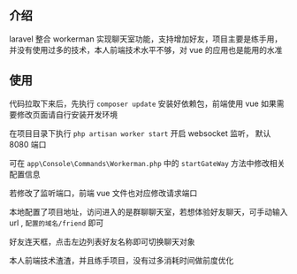 ## 介绍

laravel 整合 workerman 实现聊天室功能，支持增加好友，项目主要是练手用，并没有使用过多的技术，本人前端技术水平不够，对 vue 的应用也是能用的水准

## 使用

代码拉取下来后，先执行 `composer update` 安装好依赖包，前端使用 vue 如果需要修改页面请自行安装开发环境

在项目目录下执行 `php artisan worker start` 开启 websocket 监听， 默认 8080 端口

可在 `app\Console\Commands\Workerman.php` 中的 `startGateWay` 方法中修改相关配置信息

若修改了监听端口，前端 vue 文件也对应修改请求端口

本地配置了项目地址，访问进入的是群聊聊天室，若想体验好友聊天，可手动输入 url , `配置的域名/friend` 即可

好友连天框，点击左边列表好友名称即可切换聊天对象

本人前端技术渣渣，并且练手项目，没有过多消耗时间做前度优化